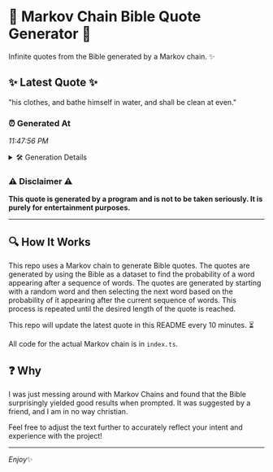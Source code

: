 # 📖 Markov Chain Bible Quote Generator 📖

Infinite quotes from the Bible generated by a Markov chain. ✨

## ✨ Latest Quote ✨
"his clothes, and bathe himself in water, and shall be clean at even."

### ⏰ Generated At
*11:47:56 PM*

<details>
    <summary>🛠️ Generation Details</summary>
    <p>
        <strong>🌱 Seed:</strong> his<br>
        <strong>🔄 Iterations:</strong> 12<br>
        <strong>📜 Context History:</strong><br>[ his ]: clothes,<br>[ his, clothes, ]: and<br>[ his, clothes,, and ]: bathe<br>[ his, clothes,, and, bathe ]: himself<br>[ his, clothes,, and, bathe, himself ]: in<br>[ his, clothes,, and, bathe, himself, in ]: water,<br>[ clothes,, and, bathe, himself, in, water, ]: and<br>[ and, bathe, himself, in, water,, and ]: shall<br>[ bathe, himself, in, water,, and, shall ]: be<br>[ himself, in, water,, and, shall, be ]: clean<br>[ in, water,, and, shall, be, clean ]: at<br>[ water,, and, shall, be, clean, at ]: even.<br>
    </p>
</details>

### ⚠️ Disclaimer ⚠️
**This quote is generated by a program and is not to be taken seriously. It is purely for entertainment purposes.**

---

## 🔍 How It Works

This repo uses a Markov chain to generate Bible quotes. The quotes are generated by using the Bible as a dataset to find the probability of a word appearing after a sequence of words. The quotes are generated by starting with a random word and then selecting the next word based on the probability of it appearing after the current sequence of words. This process is repeated until the desired length of the quote is reached.

This repo will update the latest quote in this README every 10 minutes. ⏳

All code for the actual Markov chain is in `index.ts`.

## ❓ Why

I was just messing around with Markov Chains and found that the Bible surprisingly yielded good results when prompted. 
It was suggested by a friend, and I am in no way christian.

Feel free to adjust the text further to accurately reflect your intent and experience with the project!

---

*Enjoy*✨
